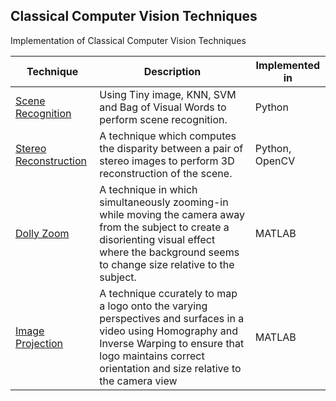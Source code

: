 ## Classical Computer Vision Techniques

Implementation of Classical Computer Vision Techniques

| Technique | Description | Implemented in |
|-----------|-------------| ---------|
| [Scene Recognition](./scene-recognition/) | Using Tiny image, KNN, SVM and Bag of Visual Words to perform scene recognition. | Python |
| [Stereo Reconstruction](./stereo-reconstruction/) | A technique which computes the disparity between a pair of stereo images to perform 3D reconstruction of the scene. | Python, OpenCV |
| [Dolly Zoom](./dolly-zoom/) | A technique in which simultaneously zooming-in while moving the camera away from the subject to create a disorienting visual effect where the background seems to change size relative to the subject. | MATLAB |
| [Image Projection](./image_projection/) | A technique ccurately to map a logo onto the varying perspectives and surfaces in a video using Homography and Inverse Warping to ensure that logo maintains correct orientation and size relative to the camera view| MATLAB |

